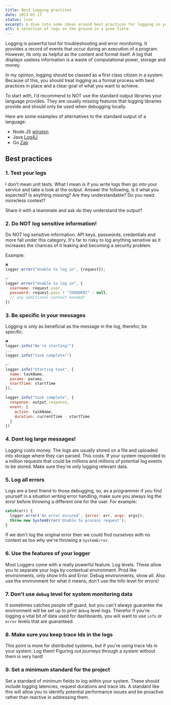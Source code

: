 ```yaml
---
title: Best Logging practices
date: 2023-02-17
status: live
excerpt: A dive into some ideas around best practices for logging in your code. Why do you want logging? when you should and shouldn't.
alt: A selection of logs on the ground in a gree field.
---
```


Logging is powerful tool for troubleshooting and error monitoring. It provides a record of events that occur during an execution of a program. However, its only as helpful as the content and format itself. A log that displays useless information is a waste of computational power, storage and money.

In my opinion, logging should be classed as a first class citizen in a system. Because of this, you should treat logging as a formal process with best practices in place and a clear goal of what you want to achieve.

To start with, I'd recommend to NOT use the standard output libraries your language provides. They are usually missing features that logging libraries provide and should only be used when debugging locally.

Here are some examples of alternatives to the standard output of a language:

- Node.JS [winston](https://github.com/winstonjs/winston)
- Java [Log4J](https://logging.apache.org/log4j/2.x/)
- Go [Zap](https://pkg.go.dev/go.uber.org/zap)

## Best practices

### 1. Test your logs

I don't mean unit tests. What I mean is if you write logs then go into your service and take a look at the output. Answer the following,  is it what you expected? Is anything missing? Are they understandable? Do you need more/less context?

Share it with a teammate and ask do they understand the output?

### 2. Do NOT log sensitive information!

Do NOT log sensitive information. API keys, passwords, credentials and more fall under this category. It's far to risky to log anything sensitive as it increases the chances of it leaking and becoming a security problem.

Example:

```js
❌
logger.error("Unable to log in", {request});

✅
logger.error("Unable to log in", {
  username: request.user,
  password: request.pass ? "[HIDDEN]" : null,
  // any additional context needed?
})
```

### 3. Be specific in your messages

Logging is only as beneficial as the message in the log, therefor, be specific.

```js
❌
logger.info("We're starting!")
...
logger.info("task complete!")

✅
logger.info("Starting task", {
  name: taskName,
  params: params,
  startTime: startTime
});

logger.info("task complete", {
  response: output.response,
  event: {
    action: taskName,
    duration: currentTime - startTime
  }
})
```

### 4. Dont log large messages!

Logging costs money. The logs are usually stored on a file and uploaded into storage where they can parsed. This costs. If your system responded to a million requests that could be millions and millions of potential log events to be stored. Make sure they're only logging relevant data.

### 5. Log all errors

Logs are a best friend to those debugging, so, as a programmer if you find yourself in a situation writing error handling, make sure you always log the error before throwing a different one for the user. For example:

```js
catch(err) {
  logger.error('An error occured', {error: err, args: args});
  throw new SystemError('Unable to process request');
}
```

If we don't log the original error then we could find ourselves with no context as too why we're throwing a `SystemError`.

### 6. Use the features of your logger

Most Loggers come with a really powerful feature. Log levels. These allow you to separate your logs by contextual environment. Prod like environments, only show Info and Error. Debug environments, show all. Also use the environment for what it means, don't use the Info level for errors!

### 7. Don't use `debug` level for system monitoring data

It sometimes catches people off guard, but you can't always guarantee the environment will be set up to print `debug` level logs. Therefor if you're logging a vital bit of data used for dashboards, you will want to use `info` or `error` levels that are guaranteed.

### 8. Make sure you keep trace Ids in the logs

This point is more for distributed systems, but if you're using trace Ids in your system. Log them! Figuring out journeys through a system without them is very hard!

### 9. Set a minimum standard for the project

Set a standard of minimum fields to log within your system. These should include logging latencies, request durations and trace ids. A standard like this will allow you to identify potential performance issues and be proactive rather than reactive in addressing them.